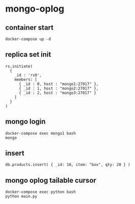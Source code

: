 # mongo-oplog
## container start
```shell
docker-compose up -d
```
## replica set init 

```mongodb
rs.initiate(
  {
    _id : 'rs0',
    members: [
      { _id : 0, host : "mongo1:27017" },
      { _id : 1, host : "mongo2:27017" },
      { _id : 2, host : "mongo3:27017" }
    ]
  }
)
```

## mongo login

```mongodb
docker-compose exec mongo1 bash
mongo
```

## insert

```mongodb
db.products.insert( { _id: 10, item: "box", qty: 20 } )
```

## mongo oplog tailable cursor

```shell
docker-compose exec python bash
python main.py
```

